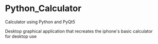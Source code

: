 # Python_Calculator
Calculator using Python and PyQt5

Desktop graphical application that recreates the iphone's basic calculator for desktop use

